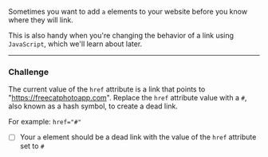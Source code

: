 <!--
title=Make Dead Links Using the Hash Symbol
code=<h2>CatPhotoApp</h2>
<main>
  <p>Click here to view more <a href="https://freecatphotoapp.com" target="_blank">cat photos</a>.</p>

  <img src="{{public(images/fcc-relaxing-cat.jpg)}}" alt="A cute orange cat lying on its back.">

  <p>Kitty ipsum dolor sit amet, shed everywhere shed everywhere stretching attack your ankles chase the red dot, hairball run catnip eat the grass sniff.</p>
  <p>Purr jump eat the grass rip the couch scratched sunbathe, shed everywhere rip the couch sleep in the sink fluffy fur catnip scratched.</p>
</main>
-->


Sometimes you want to add `a` elements to your website before you know where they will link.

This is also handy when you're changing the behavior of a link using `JavaScript`, which we'll learn about later.

---

### Challenge

The current value of the `href` attribute is a link that points to "https://freecatphotoapp.com". Replace the `href` attribute value with a `#`, also known as a hash symbol, to create a dead link.

For example: `href="#"`

- [ ] Your `a` element should be a dead link with the value of the `href` attribute set to `#` <!--hasAttr("a","href","#")-->